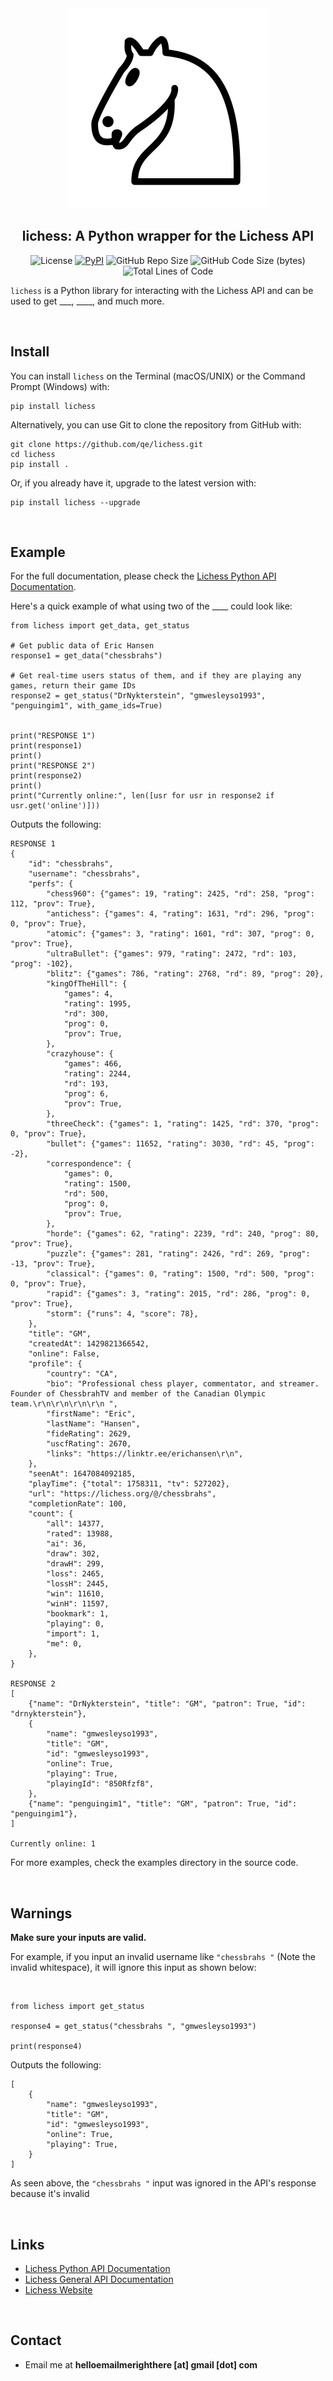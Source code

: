 
<div align="center">
  <img src="docs/lichess.svg">
</div>

<h2 align="center"> lichess: A Python wrapper for the Lichess API</h2>
<p align="center">
<img src="https://img.shields.io/pypi/l/lichess?label=license" alt="License"/>
<a href="https://pypi.org/project/lichess/"><img alt="PyPI" src="https://img.shields.io/pypi/v/lichess"></a>
<img src="https://img.shields.io/github/repo-size/qe/lichess?label=repo size" alt="GitHub Repo Size"/>
<img src="https://img.shields.io/github/languages/code-size/qe/lichess?label=code size" alt="GitHub Code Size (bytes)"/>
<img src="https://img.shields.io/tokei/lines/github/qe/lichess?label=lines of code" alt="Total Lines of Code"/>
</p>



```lichess``` is a Python library for interacting with the Lichess API
 and can be used to get ___, ____, and much more.

<br>

## Install

You can install ```lichess``` on the Terminal (macOS/UNIX) or the Command Prompt (Windows) with:
```
pip install lichess
```

Alternatively, you can use Git to clone the repository from GitHub with:
```
git clone https://github.com/qe/lichess.git
cd lichess
pip install .
```

Or, if you already have it, upgrade to the latest version with:
```
pip install lichess --upgrade
```

<br>

## Example
For the full documentation, please check the [Lichess Python API Documentation](https://lichess.readthedocs.io).

Here's a quick example of what using two of the ____ could look like:
```
from lichess import get_data, get_status

# Get public data of Eric Hansen
response1 = get_data("chessbrahs")

# Get real-time users status of them, and if they are playing any games, return their game IDs
response2 = get_status("DrNykterstein", "gmwesleyso1993", "penguingim1", with_game_ids=True)


print("RESPONSE 1")
print(response1)
print()
print("RESPONSE 2")
print(response2)
print()
print("Currently online:", len([usr for usr in response2 if usr.get('online')]))

```

Outputs the following:

```
RESPONSE 1
{
    "id": "chessbrahs",
    "username": "chessbrahs",
    "perfs": {
        "chess960": {"games": 19, "rating": 2425, "rd": 258, "prog": 112, "prov": True},
        "antichess": {"games": 4, "rating": 1631, "rd": 296, "prog": 0, "prov": True},
        "atomic": {"games": 3, "rating": 1601, "rd": 307, "prog": 0, "prov": True},
        "ultraBullet": {"games": 979, "rating": 2472, "rd": 103, "prog": -102},
        "blitz": {"games": 786, "rating": 2768, "rd": 89, "prog": 20},
        "kingOfTheHill": {
            "games": 4,
            "rating": 1995,
            "rd": 300,
            "prog": 0,
            "prov": True,
        },
        "crazyhouse": {
            "games": 466,
            "rating": 2244,
            "rd": 193,
            "prog": 6,
            "prov": True,
        },
        "threeCheck": {"games": 1, "rating": 1425, "rd": 370, "prog": 0, "prov": True},
        "bullet": {"games": 11652, "rating": 3030, "rd": 45, "prog": -2},
        "correspondence": {
            "games": 0,
            "rating": 1500,
            "rd": 500,
            "prog": 0,
            "prov": True,
        },
        "horde": {"games": 62, "rating": 2239, "rd": 240, "prog": 80, "prov": True},
        "puzzle": {"games": 281, "rating": 2426, "rd": 269, "prog": -13, "prov": True},
        "classical": {"games": 0, "rating": 1500, "rd": 500, "prog": 0, "prov": True},
        "rapid": {"games": 3, "rating": 2015, "rd": 286, "prog": 0, "prov": True},
        "storm": {"runs": 4, "score": 78},
    },
    "title": "GM",
    "createdAt": 1429821366542,
    "online": False,
    "profile": {
        "country": "CA",
        "bio": "Professional chess player, commentator, and streamer. Founder of ChessbrahTV and member of the Canadian Olympic team.\r\n\r\n\r\n\r\n ",
        "firstName": "Eric",
        "lastName": "Hansen",
        "fideRating": 2629,
        "uscfRating": 2670,
        "links": "https://linktr.ee/erichansen\r\n",
    },
    "seenAt": 1647084092185,
    "playTime": {"total": 1758311, "tv": 527202},
    "url": "https://lichess.org/@/chessbrahs",
    "completionRate": 100,
    "count": {
        "all": 14377,
        "rated": 13988,
        "ai": 36,
        "draw": 302,
        "drawH": 299,
        "loss": 2465,
        "lossH": 2445,
        "win": 11610,
        "winH": 11597,
        "bookmark": 1,
        "playing": 0,
        "import": 1,
        "me": 0,
    },
}

RESPONSE 2
[
    {"name": "DrNykterstein", "title": "GM", "patron": True, "id": "drnykterstein"},
    {
        "name": "gmwesleyso1993",
        "title": "GM",
        "id": "gmwesleyso1993",
        "online": True,
        "playing": True,
        "playingId": "850Rfzf8",
    },
    {"name": "penguingim1", "title": "GM", "patron": True, "id": "penguingim1"},
]

Currently online: 1
```

For more examples, check the examples directory in the source code.

<br>

## Warnings
**Make sure your inputs are valid.**

For example, if you input an invalid username like ```"chessbrahs "```  (Note the invalid whitespace),
it will ignore this input as shown below:

<br>

```
from lichess import get_status

response4 = get_status("chessbrahs ", "gmwesleyso1993")

print(response4)
```

Outputs the following:

```
[
    {
        "name": "gmwesleyso1993",
        "title": "GM",
        "id": "gmwesleyso1993",
        "online": True,
        "playing": True,
    }
]
```

As seen above, the ```"chessbrahs "``` input was ignored in the API's response because it's invalid

<br>

## Links
- [Lichess Python API Documentation](https://lichess.readthedocs.io)
- [Lichess General API Documentation](https://lichess.org/api)
- [Lichess Website](https://lichess.org)

<br>

## Contact
- Email me at **helloemailmerighthere [at] gmail [dot] com**


